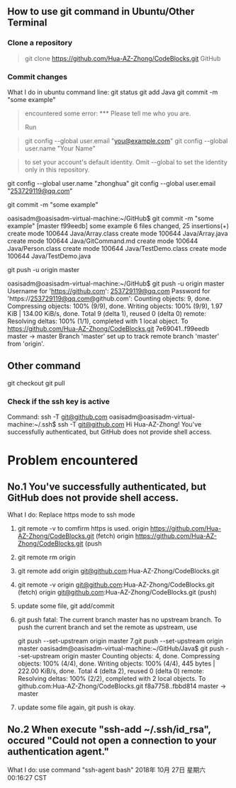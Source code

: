 ## How to use git command in Ubuntu/Other Terminal

### Clone a repository
> git clone https://github.com/Hua-AZ-Zhong/CodeBlocks.git GitHub

### Commit changes
What I do in ubuntu command line:
git status
git add Java
git commit -m "some example"

> encountered some error:
> *** Please tell me who you are.
>
> Run

>  git config --global user.email "you@example.com"
>  git config --global user.name "Your Name"

> to set your account's default identity.
> Omit --global to set the identity only in this repository.

git config --global user.name "zhonghua"
git config --global user.email "253729119@qq.com"

git commit -m "some example"

oasisadm@oasisadm-virtual-machine:~/GitHub$ git commit -m "some example"
[master f99eedb] some example
 6 files changed, 25 insertions(+)
 create mode 100644 Java/Array.class
 create mode 100644 Java/Array.java
 create mode 100644 Java/GitCommand.md
 create mode 100644 Java/Person.class
 create mode 100644 Java/TestDemo.class
 create mode 100644 Java/TestDemo.java

git push -u origin master

oasisadm@oasisadm-virtual-machine:~/GitHub$ git push -u origin master
Username for 'https://github.com': 253729119@qq.com
Password for 'https://253729119@qq.com@github.com': 
Counting objects: 9, done.
Compressing objects: 100% (9/9), done.
Writing objects: 100% (9/9), 1.97 KiB | 134.00 KiB/s, done.
Total 9 (delta 1), reused 0 (delta 0)
remote: Resolving deltas: 100% (1/1), completed with 1 local object.
To https://github.com/Hua-AZ-Zhong/CodeBlocks.git
   7e69041..f99eedb  master -> master
Branch 'master' set up to track remote branch 'master' from 'origin'.

## Other command
git checkout
git pull

### Check if the ssh key is active
Command: ssh -T git@github.com
oasisadm@oasisadm-virtual-machine:~/.ssh$ ssh -T git@github.com
Hi Hua-AZ-Zhong! You've successfully authenticated, but GitHub does not provide shell access.

# Problem encountered
## No.1 You've successfully authenticated, but GitHub does not provide shell access.
What I do: Replace https mode to ssh mode
1. git remote -v     to comfirm https is used.
origin	https://github.com/Hua-AZ-Zhong/CodeBlocks.git (fetch)
origin	https://github.com/Hua-AZ-Zhong/CodeBlocks.git (push
2. git remote rm origin
3. git remote add origin git@github.com:Hua-AZ-Zhong/CodeBlocks.git
4. git remote -v
origin	git@github.com:Hua-AZ-Zhong/CodeBlocks.git (fetch)
origin	git@github.com:Hua-AZ-Zhong/CodeBlocks.git (push)
5. update some file, git add/commit
6. git push
fatal: The current branch master has no upstream branch.
To push the current branch and set the remote as upstream, use

    git push --set-upstream origin master
7.git push --set-upstream origin master
oasisadm@oasisadm-virtual-machine:~/GitHub/Java$ git push --set-upstream origin master
Counting objects: 4, done.
Compressing objects: 100% (4/4), done.
Writing objects: 100% (4/4), 445 bytes | 222.00 KiB/s, done.
Total 4 (delta 2), reused 0 (delta 0)
remote: Resolving deltas: 100% (2/2), completed with 2 local objects.
To github.com:Hua-AZ-Zhong/CodeBlocks.git
   f8a7758..fbbd814  master -> master
8. update some file again, git push is okay.

## No.2 When execute "ssh-add ~/.ssh/id_rsa", occured "Could not open a connection to your authentication agent."
What I do: use command "ssh-agent bash"
2018年 10月 27日 星期六 00:16:27 CST
